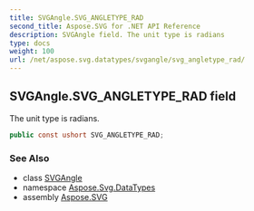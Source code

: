 ```yaml
---
title: SVGAngle.SVG_ANGLETYPE_RAD
second_title: Aspose.SVG for .NET API Reference
description: SVGAngle field. The unit type is radians
type: docs
weight: 100
url: /net/aspose.svg.datatypes/svgangle/svg_angletype_rad/
---
```

## SVGAngle.SVG_ANGLETYPE_RAD field

The unit type is radians.

```csharp
public const ushort SVG_ANGLETYPE_RAD;
```

### See Also

* class [SVGAngle](../)
* namespace [Aspose.Svg.DataTypes](../../svgangle/)
* assembly [Aspose.SVG](../../../)
